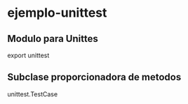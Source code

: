 # ejemplo-unittest

## Modulo para Unittes

export unittest

## Subclase proporcionadora de metodos

unittest.TestCase
